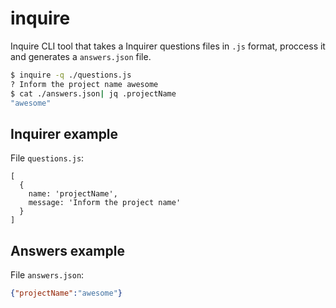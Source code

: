 # inquire

Inquire CLI tool that takes a Inquirer questions files in `.js` format, proccess it and generates a `answers.json` file.

```bash
$ inquire -q ./questions.js
? Inform the project name awesome
$ cat ./answers.json| jq .projectName
"awesome"
```

## Inquirer example

File `questions.js`:

```javacript
[
  {
    name: 'projectName',
    message: 'Inform the project name'
  }
]

```
## Answers example

File `answers.json`:

```json
{"projectName":"awesome"}
```

